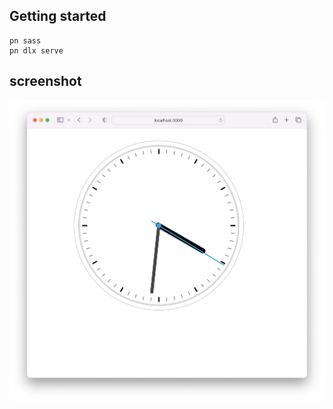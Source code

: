 ## Getting started

```shell
pn sass
pn dlx serve
```

## screenshot

![Screenshot](./screenshot.png)
